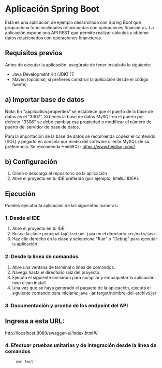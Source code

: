 # Aplicación Spring Boot

Esta es una aplicación de ejemplo desarrollada con Spring Boot que proporciona funcionalidades relacionadas con operaciones financieras. La aplicación expone una API REST que permite realizar cálculos y obtener datos relacionados con operaciones financieras.

## Requisitos previos

Antes de ejecutar la aplicación, asegúrate de tener instalado lo siguiente:

- Java Development Kit (JDK) 17.
- Maven (opcional, si prefieres construir la aplicación desde el código fuente).

## a) Importar base de datos
Nota: En "application.properties" se establece que el puerto de la base de datos es el "3307". Sí tienes la base de datos MySQL en el puerto por defecto "3306" se debe cambiar esa propiedad o modificar el número de puerto del servidor de base de datos. 

Para la importación de la base de datos se recomienda copesr el contenido (SQL) y pegarlo en consola por medio del software cliente MySQL de su preferencia. Se recomienda HeidiSQL:
https://www.heidisql.com/

## b) Configuración

1. Clona o descarga el repositorio de la aplicación
2. Abre el proyecto en tu IDE preferido (por ejemplo, IntelliJ IDEA).

## Ejecución

Puedes ejecutar la aplicación de las siguientes maneras:

### 1. Desde el IDE

1. Abre el proyecto en tu IDE.
2. Busca la clase principal `Application.java` en el directorio `src/main/java`.
3. Haz clic derecho en la clase y selecciona "Run" o "Debug" para ejecutar la aplicación.

### 2. Desde la línea de comandos

1. Abre una ventana de terminal o línea de comandos.
2. Navega hasta el directorio raíz del proyecto.
3. Ejecuta el siguiente comando para compilar y empaquetar la aplicación:
  mvn clean install
4. Una vez que se haya generado el paquete de la aplicación, ejecuta el siguiente comando para iniciarla:
   java -jar target/nombre-del-archivo.jar

### 3. Documentación y prueba de los endpoint del API
## Ingresa a esta URL:
  http://localhost:8080/swagger-ui/index.html#/

### 4. Efectuar pruebas unitarias y de integración desde la línea de comandos
        `mvn test`
